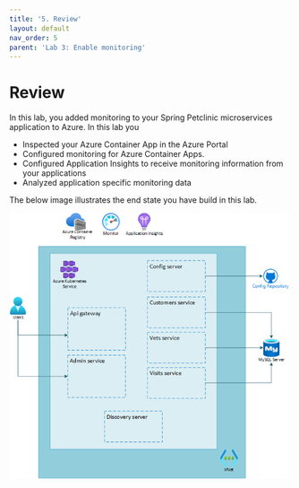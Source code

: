 ```yaml
---
title: '5. Review'
layout: default
nav_order: 5
parent: 'Lab 3: Enable monitoring'
---
```


# Review

In this lab, you added monitoring to your Spring Petclinic microservices application to Azure. In this lab you

- Inspected your Azure Container App in the Azure Portal
- Configured monitoring for Azure Container Apps.
- Configured Application Insights to receive monitoring information from your applications
- Analyzed application specific monitoring data

The below image illustrates the end state you have build in this lab.

![lab 3 overview](../../images/lab3.png)
